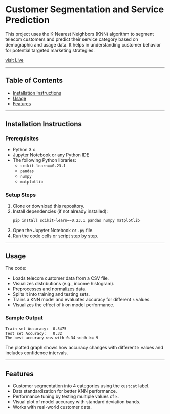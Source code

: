 # Customer Segmentation and Service Prediction

This project uses the K-Nearest Neighbors (KNN) algorithm to segment telecom customers and predict their service category based on demographic and usage data. It helps in understanding customer behavior for potential targeted marketing strategies.

[visit Live]()

---

## Table of Contents

- [Installation Instructions](#installation-instructions)  
- [Usage](#usage)  
- [Features](#features) 

---

## Installation Instructions

### Prerequisites

- Python 3.x
- Jupyter Notebook or any Python IDE
- The following Python libraries:
  - `scikit-learn==0.23.1`
  - `pandas`
  - `numpy`
  - `matplotlib`

### Setup Steps

1. Clone or download this repository.
2. Install dependencies (if not already installed):
   ```bash
   pip install scikit-learn==0.23.1 pandas numpy matplotlib
   ```
3. Open the Jupyter Notebook or `.py` file.
4. Run the code cells or script step by step.

---

## Usage

The code:

- Loads telecom customer data from a CSV file.
- Visualizes distributions (e.g., income histogram).
- Preprocesses and normalizes data.
- Splits it into training and testing sets.
- Trains a KNN model and evaluates accuracy for different `k` values.
- Visualizes the effect of `k` on model performance.

### Sample Output

```bash
Train set Accuracy:  0.5475
Test set Accuracy:   0.32
The best accuracy was with 0.34 with k= 9
```

The plotted graph shows how accuracy changes with different `k` values and includes confidence intervals.

---

## Features

- Customer segmentation into 4 categories using the `custcat` label.
- Data standardization for better KNN performance.
- Performance tuning by testing multiple values of `k`.
- Visual plot of model accuracy with standard deviation bands.
- Works with real-world customer data.

